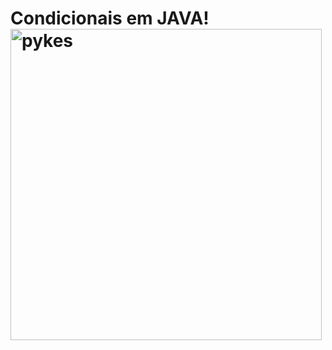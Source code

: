 # Condicionais em JAVA! <img align="left" alt="pykes" height="498" src="https://tenor.com/view/pyke-pyke-lol-league-of-legends-lol-splash-art-gif-16873908"></a>

